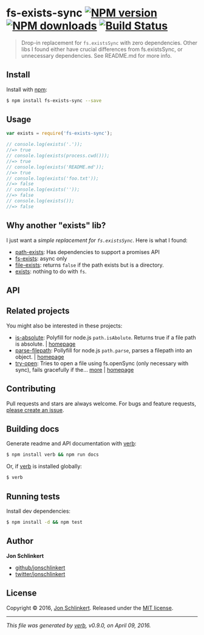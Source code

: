 # fs-exists-sync [![NPM version](https://img.shields.io/npm/v/fs-exists-sync.svg?style=flat)](https://www.npmjs.com/package/fs-exists-sync) [![NPM downloads](https://img.shields.io/npm/dm/fs-exists-sync.svg?style=flat)](https://npmjs.org/package/fs-exists-sync) [![Build Status](https://img.shields.io/travis/jonschlinkert/fs-exists-sync.svg?style=flat)](https://travis-ci.org/jonschlinkert/fs-exists-sync)

> Drop-in replacement for `fs.existsSync` with zero dependencies. Other libs I found either have crucial differences from fs.existsSync, or unnecessary dependencies. See README.md for more info.

## Install
Install with [npm](https://www.npmjs.com/):

```sh
$ npm install fs-exists-sync --save
```

## Usage

```js
var exists = require('fs-exists-sync');

// console.log(exists('.'));
//=> true
// console.log(exists(process.cwd()));
//=> true
// console.log(exists('README.md'));
//=> true
// console.log(exists('foo.txt'));
//=> false
// console.log(exists(''));
//=> false
// console.log(exists());
//=> false
```

## Why another "exists" lib?

I just want a _simple replacement for `fs.existsSync`_. Here is what I found:

- [path-exists][]: Has dependencies to support a promises API
- [fs-exists][]: async only
- [file-exists][]: returns `false` if the path exists but is a directory.
- [exists][]: nothing to do with `fs`. 

## API

## Related projects

You might also be interested in these projects: 

* [is-absolute](https://www.npmjs.com/package/is-absolute): Polyfill for node.js `path.isAbolute`. Returns true if a file path is absolute. | [homepage](https://github.com/jonschlinkert/is-absolute)
* [parse-filepath](https://www.npmjs.com/package/parse-filepath): Pollyfill for node.js `path.parse`, parses a filepath into an object. | [homepage](https://github.com/jonschlinkert/parse-filepath)
* [try-open](https://www.npmjs.com/package/try-open): Tries to open a file using fs.openSync (only necessary with sync), fails gracefully if the… [more](https://www.npmjs.com/package/try-open) | [homepage](https://github.com/jonschlinkert/try-open)  

## Contributing
Pull requests and stars are always welcome. For bugs and feature requests, [please create an issue](https://github.com/jonschlinkert/fs-exists-sync/issues/new).

## Building docs
Generate readme and API documentation with [verb][]:

```sh
$ npm install verb && npm run docs
```

Or, if [verb][] is installed globally:

```sh
$ verb
```

## Running tests
Install dev dependencies:

```sh
$ npm install -d && npm test
```

## Author
**Jon Schlinkert**

+ [github/jonschlinkert](https://github.com/jonschlinkert)
+ [twitter/jonschlinkert](http://twitter.com/jonschlinkert)

## License
Copyright © 2016, [Jon Schlinkert](https://github.com/jonschlinkert).
Released under the [MIT license](https://github.com/jonschlinkert/fs-exists-sync/blob/master/LICENSE).

***

_This file was generated by [verb](https://github.com/verbose/verb), v0.9.0, on April 09, 2016._

[verb]: https://github.com/verbose/verb
[path-exists]: https://github.com/sindresorhus/path-exists
[fs-exists]: https://github.com/meryn/fs-exists
[file-exists]: https://github.com/scottcorgan/file-exists
[exists]: https://github.com/tjmehta/exists

